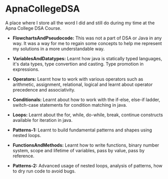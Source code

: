 # ApnaCollegeDSA
A place where I store all the word I did and still do during my time at the Apna College DSA Course.

- **FlowchartsAndPseudocode:** This was not a part of DSA or Java in any way. It was a way for me to regain some concepts to help me represent my solutions in a more understandable way.

- **VariablesAndDatatypes:** Learnt how java is statically typed languages, it's data types, type convertion and casting. Type promotion in expressions.

- **Operators:** Learnt how to work with various operators such as arithmetic, assignment, relational, logical and learnt about operator precedence and associativity.

- **Conditionals:** Learnt about how to work with the if-else, else-if ladder, switch-case statements for condition matching in java.

- **Loops:** Learnt about the for, while, do-while, break, continue constructs available for iteration in java.

- **Patterns-1:** Learnt to build fundamental patterns and shapes using nested loops.

- **FunctionsAndMethods:** Learnt how to write functions, binary number system, scope and lifetime of variables, pass by value, pass by reference.

- **Patterns-2:** Advanced usage of nested loops, analysis of patterns, how to dry run code to avoid bugs.
